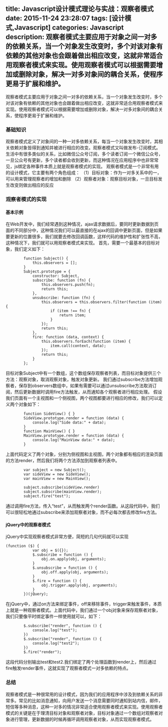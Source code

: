 title: Javascript设计模式理论与实战：观察者模式
date: 2015-11-24 23:28:07
tags: [设计模式,Javascript]
categories: Javascript
description: 观察者模式主要应用于对象之间一对多的依赖关系，当一个对象发生改变时，多个对该对象有依赖的其他对象也会跟着做出相应改变，这就非常适合用观察者模式来实现。使用观察者模式可以根据需要增加或删除对象，解决一对多对象间的耦合关系，使程序更易于扩展和维护。
---
观察者模式主要应用于对象之间一对多的依赖关系，当一个对象发生改变时，多个对该对象有依赖的其他对象也会跟着做出相应改变，这就非常适合用观察者模式来实现。使用观察者模式可以根据需要增加或删除对象，解决一对多对象间的耦合关系，使程序更易于扩展和维护。
### 基础知识
观察者模式定义了对象间的一种一对多依赖关系，每当一个对象发生改变时，其相关依赖对象皆得到通知并被进行相应的改变。观察者模式又叫做发布-订阅模式。生活中有很多类似的关系，比如微信公众号订阅，多个读者订阅一个微信公众号，一旦公众号有更新，多个读者都会收到更新，而这种情况在应用程序中也非常常见，js绑定各种事件本质上就是观察者模式的实现。
观察者模式是一个非常有用的设计模式，它主要有两个角色组成：
（1）目标对象：作为一对多关系中的一，可以用来管理观察者的增加和删除
（2）观察者对象：观察目标对象，一旦目标发生改变则做出相应的反应

### 观察者模式的实现
#### 基本示例
在Web开发中，我们经常遇到这种情况，ajax请求数据后，要同时更新数据到页面的不同部分中，这种情况我们可以最直接的在ajax的回调中更新页面，但是如果要更新的位置很多，我们就要去修改回调函数，这样代码的维护性和扩张性不高，这种情况下，我们就可以用观察者模式来实现。
首先，需要一个最基本的目标对象，我们定义如下：
```
        function Subject() {
            this.observers = [];
        }
        Subject.prototype = {
            constructor: Subject,
            subscribe: function (fn) {
                this.observers.push(fn);
                return this;
            },
            unsubscribe: function (fn) {
                this.observers = this.observers.filter(function (item) {
                    if (item !== fn) {
                        return item;
                    }
                });
                return this;
            },
            fire: function (data, context) {
                this.observers.forEach(function (item) {
                    item.call(context, data);
                });
                return this;
            }
        };  
```
目标对象Subject中有一个数组，这个数组保存观察者列表，而目标对象提供三个方法：观察对象，取消观察对象，触发对象更新。
我们通过subscribe方法增加观察者，保存到observers数组中，如果有需要可以通过unsubscribe方法取消订阅，然后更新数据时调用fire方法触发，从而通知各个观察者进行相应处理。
假设我们页面有一个主视图和一个侧视图，两个视图都要进行相应的修改，我们可以定义两个对象如下：
```
        function SideView() { }
        SideView.prototype.render = function (data) {
            console.log("Side data:" + data);
        }
        function MainView() { }
        MainView.prototype.render = function (data) {
            console.log("MainView data:" + data);
        }  
```
上面代码定义了两个对象，分别为侧视图和主视图，两个对象都有相应的渲染页面的方法render，然后我们将两个方法添加到观察者列表中。
```
        var subject = new Subject();
        var sideView = new SideView();
        var mainView = new MainView();
        
        subject.subscribe(sideView.render)
        subject.subscribe(mainView.render);
        subject.fire("test");
```
通过调用fire方法，传入“test”，从而触发两个render函数。从这段代码中，我们可以很轻松地通过subscribe来添加观察者对象，而不必每次都去修改fire方法。

#### jQuery中的观察者模式
jQuery中实现观察者模式非常方便，简短的几句代码就可以实现
```
(function ($) {
            var obj = $({});
            $.subscribe = function () {
                obj.on.apply(obj, arguments);
            }
            $.unsubscribe = function () {
                obj.off.apply(obj, arguments);
            }
            $.fire = function () {
                obj.trigger.apply(obj, arguments);
            }
        })(jQuery); 
```
在jQuery中，通过on方法来绑定事件，off来移除事件，trigger来触发事件，本质上就是一种观察者模式。上面代码中，我们通过一个obj对象来保存观察者对象，我们只要像平时绑定事件一样使用就可以，如下：
```
        $.subscribe("render", function () {
            console.log("test");
        })
        $.subscribe("render", function () {
            console.log("test2");
        })
        $.fire("render");  
```
这段代码分别输出test和test2.我们绑定了两个处理函数到render上，然后通过fire触发render事件，这就实现了观察者模式一对多依赖的特点。

### 总结
观察者模式是一种很常用的设计模式，因为我们的应用程序中涉及到依赖关系的非常多。常见的比如消息通知，向用户发送一个消息需要同时通知到站内信，邮件，短信等多种消息，这种一对多的情况非常适合使用观察者模式来实现。使用观察者模式的关键是在于理清目标对象和观察者对象，目标对象通过一个数组对观察者对象进行管理，更新数据的时候再循环调用观察者对象，从而实现观察者模式。